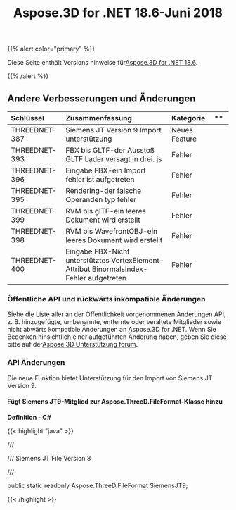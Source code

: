 ﻿---
title: Aspose.3D for .NET 18.6-Juni 2018
type: docs
weight: 70
url: /de/net/aspose-3d-for-net-18-6-june-2018/
---
{{% alert color="primary" %}} 

Diese Seite enthält Versions hinweise für[Aspose.3D for .NET 18.6](https://www.nuget.org/packages/Aspose.3D/18.6.0).

{{% /alert %}} 
## **Andere Verbesserungen und Änderungen**

|**Schlüssel**|**Zusammenfassung**|**Kategorie**|** |
|:- |:- |:- |:- |
|THREEDNET-387|Siemens JT Version 9 Import unterstützung|Neues Feature||
|THREEDNET-393|FBX bis GLTF-der Ausstoß GLTF Lader versagt in drei. js|Fehler||
|THREEDNET-396|Eingabe FBX-ein Import fehler ist aufgetreten|Fehler||
|THREEDNET-395|Rendering-der falsche Operanden typ fehler|Fehler||
|THREEDNET-399|RVM bis glTF-ein leeres Dokument wird erstellt|Fehler||
|THREEDNET-398|RVM bis WavefrontOBJ-ein leeres Dokument wird erstellt|Fehler||
|THREEDNET-400|Eingabe FBX-Nicht unterstütztes VertexElement-Attribut BinormalsIndex-Fehler aufgetreten|Fehler||
### **Öffentliche API und rückwärts inkompatible Änderungen**
Siehe die Liste aller an der Öffentlichkeit vorgenommenen Änderungen API, z. B. hinzugefügte, umbenannte, entfernte oder veraltete Mitglieder sowie nicht abwärts kompatible Änderungen an Aspose.3D for .NET. Wenn Sie Bedenken hinsichtlich einer aufgeführten Änderung haben, geben Sie diese bitte auf der[Aspose.3D Unterstützung forum](https://forum.aspose.com/c/3d/18).
### **API Änderungen**
Die neue Funktion bietet Unterstützung für den Import von Siemens JT Version 9.
#### **Fügt Siemens JT9-Mitglied zur Aspose.ThreeD.FileFormat-Klasse hinzu**
**Definition - C#**

{{< highlight "java" >}}

 /// <summary>

/// Siemens JT File Version 8

/// </summary>

public static readonly Aspose.ThreeD.FileFormat SiemensJT9;

{{< /highlight >}}

